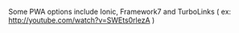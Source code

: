 

Some PWA options include Ionic, Framework7 and TurboLinks
 ( ex: http://youtube.com/watch?v=SWEts0rlezA )